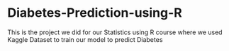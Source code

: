 # Diabetes-Prediction-using-R
This is the project we did for our Statistics using R course where we used Kaggle Dataset to train our model to predict Diabetes
